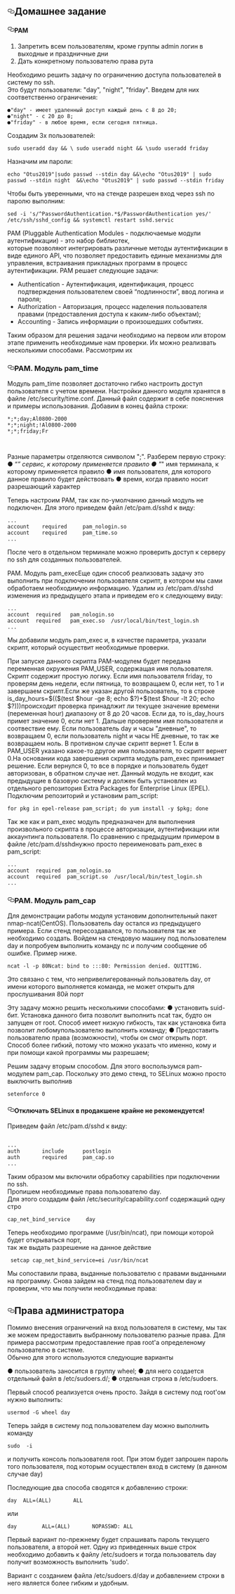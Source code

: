 



      
  <div id="readme" class="Box-body readme blob js-code-block-container">
    <article class="markdown-body entry-content p-3 p-md-6" itemprop="text"><h2><a id="user-content-домашнее-задание" class="anchor" aria-hidden="true" href="#домашнее-задание"><svg class="octicon octicon-link" viewBox="0 0 16 16" version="1.1" width="16" height="16" aria-hidden="true"><path fill-rule="evenodd" d="M4 9h1v1H4c-1.5 0-3-1.69-3-3.5S2.55 3 4 3h4c1.45 0 3 1.69 3 3.5 0 1.41-.91 2.72-2 3.25V8.59c.58-.45 1-1.27 1-2.09C10 5.22 8.98 4 8 4H4c-.98 0-2 1.22-2 2.5S3 9 4 9zm9-3h-1v1h1c1 0 2 1.22 2 2.5S13.98 12 13 12H9c-.98 0-2-1.22-2-2.5 0-.83.42-1.64 1-2.09V6.25c-1.09.53-2 1.84-2 3.25C6 11.31 7.55 13 9 13h4c1.45 0 3-1.69 3-3.5S14.5 6 13 6z"></path></svg></a>Домашнее задание</h2>
<h4><a id="user-content-pam" class="anchor" aria-hidden="true" href="#pam"><svg class="octicon octicon-link" viewBox="0 0 16 16" version="1.1" width="16" height="16" aria-hidden="true"><path fill-rule="evenodd" d="M4 9h1v1H4c-1.5 0-3-1.69-3-3.5S2.55 3 4 3h4c1.45 0 3 1.69 3 3.5 0 1.41-.91 2.72-2 3.25V8.59c.58-.45 1-1.27 1-2.09C10 5.22 8.98 4 8 4H4c-.98 0-2 1.22-2 2.5S3 9 4 9zm9-3h-1v1h1c1 0 2 1.22 2 2.5S13.98 12 13 12H9c-.98 0-2-1.22-2-2.5 0-.83.42-1.64 1-2.09V6.25c-1.09.53-2 1.84-2 3.25C6 11.31 7.55 13 9 13h4c1.45 0 3-1.69 3-3.5S14.5 6 13 6z"></path></svg></a>PAM</h4>
<ol>
<li>Запретить всем пользователям, кроме группы admin логин в выходные и праздничные дни</li>
<li>Дать конкретному пользователю права рута</li>
</ol>
<p>Необходимо решить задачу по ограничению доступа пользователей в систему  по  ssh.<br>
Это  будут  пользователи: "day", "night", "friday". Введем для них соответственно ограничения:</p>
<pre><code>●"day" - имеет удаленный доступ каждый день с 8 до 20;
●"night" - с 20 до 8;
●"friday" - в любое время, если сегодня пятница.
</code></pre>
<p>Создадим 3х пользователей:</p>
<pre><code>sudo useradd day &amp;&amp; \ sudo useradd night &amp;&amp; \sudo useradd friday
</code></pre>
<p>Назначим им пароли:</p>
<pre><code>echo "Otus2019"|sudo passwd --stdin day &amp;&amp;\echo "Otus2019" | sudo passwd --stdin night  &amp;&amp;\echo "Otus2019" | sudo passwd --stdin friday
</code></pre>
<p>Чтобы быть уверенными, что на стенде разрешен вход через ssh по паролю выполним:</p>
<pre><code>sed -i 's/^PasswordAuthentication.*$/PasswordAuthentication yes/' /etc/ssh/sshd_config &amp;&amp; systemctl restart sshd.servic
</code></pre>
<p>PAM (Pluggable Authentication Modules - подключаемые модули аутентификации)  -  это набор  библиотек,<br>
которые  позволяют интегрировать  различные  методы  аутентификации  в  виде  единого API,
что позволяет предоставить единые механизмы для управления, встраивания прикладных программ в процесс аутентификации.
PAM решает следующие задачи:</p>
<ul>
<li>Authentication - Аутентификация, идентификация, процесс подтверждения пользователем своей “подлинности”, ввод логина и пароля;</li>
<li>Authorization - Авторизация, процесс наделения пользователя правами (предоставления доступа к каким-либо объектам);</li>
<li>Accounting - Запись информации о произошедших событиях.</li>
</ul>
<p>Таким образом для решения задачи необходимо на первом или втором этапе применить необходимые нам проверки.
Их можно реализвать несколькими способами.
Рассмотрим их</p>
<h3><a id="user-content-pam-модуль-pam_time" class="anchor" aria-hidden="true" href="#pam-модуль-pam_time"><svg class="octicon octicon-link" viewBox="0 0 16 16" version="1.1" width="16" height="16" aria-hidden="true"><path fill-rule="evenodd" d="M4 9h1v1H4c-1.5 0-3-1.69-3-3.5S2.55 3 4 3h4c1.45 0 3 1.69 3 3.5 0 1.41-.91 2.72-2 3.25V8.59c.58-.45 1-1.27 1-2.09C10 5.22 8.98 4 8 4H4c-.98 0-2 1.22-2 2.5S3 9 4 9zm9-3h-1v1h1c1 0 2 1.22 2 2.5S13.98 12 13 12H9c-.98 0-2-1.22-2-2.5 0-.83.42-1.64 1-2.09V6.25c-1.09.53-2 1.84-2 3.25C6 11.31 7.55 13 9 13h4c1.45 0 3-1.69 3-3.5S14.5 6 13 6z"></path></svg></a>PAM. Модуль pam_time</h3>
<p>Модуль pam_time позволяет достаточно гибко настроить доступ пользователя с учетом времени.
Настройки данного модуля хранятся в файле /etc/security/time.conf.
Данный файл содержит в себе пояснения и примеры использования.
Добавим в конец файла строки:</p>
<pre><code>*;*;day;Al0800-2000
*;*;night;!Al0800-2000
*;*;friday;Fr

</code></pre>
<p>Разные параметры отделяются символом ";". Разберем первую строку:
● “<em>” сервис, к которому применяется правило
● "</em>" имя терминала, к которому применяется правило
● имя пользователя, для которого данное правило будет действовать
● время, когда правило носит разрешающий характер</p>
<p>Теперь настроим PAM, так как по-умолчанию данный модуль не подключен.
Для этого приведем файл /etc/pam.d/sshd к виду:</p>
<pre><code>...
account    required     pam_nologin.so
account    required     pam_time.so
...
</code></pre>
<p>После чего в отдельном терминале можно проверить доступ к серверу по ssh для созданных пользователей.</p>
<p>PAM. Модуль pam_execЕще один способ реализовать задачу это выполнить при подключении
пользователя скрипт, в котором мы сами обработаем необходимую информацию.
Удалим из /etc/pam.d/sshd
изменения из предыдущего этапа и приведем его к следующему виду:</p>
<pre><code>...
account  required   pam_nologin.so
account  required   pam_exec.so  /usr/local/bin/test_login.sh
...
</code></pre>
<p>Мы добавили модуль pam_exec и, в качестве параметра, указали скрипт,
который осуществит необходимые проверки.</p>
<p>При  запуске  данного  скрипта  PAM-модулем  будет  передана переменная  окружения PAM_USER,
содержащая  имя  пользователя. Скрипт содержит простую логику.
Если имя пользователя friday, то проверям день недели, если пятница, то возвращаем 0,
если нет, то 1 и завершаем скрипт.Если же указан другой пользователь,
то в строке is_day_hours=$(($(test $hour -ge 8; echo $?)+$(test $hour -lt 20; echo $?)))происходит  проверка  принадлжит  ли  текущее  значение  времени (переменная   hour)  диапазону  от  8  до  20  часов.  Если  да,  то is_day_hours примет значение 0, если нет 1. Дальше проверяем имя пользователя  и  соотвествие  ему.  Если  пользователь day  и  часы "дневные",  то  возвращаем  0,  если  пользователь night  и  часы  НЕ дневные,  то  так  же  возвращаем  ноль.  В  противном  случае  скрипт вернет 1. Если в PAM_USER указано какое-то другое имя пользователя, то скрипт вернет 0.На основании кода завершения скрипта модуль pam_exec принимает решение. Если вернулся 0, то все в порядке и пользователь будет авторизован,
в обратном случае нет.
Данный модуль не входит, как предыдущие в базовую систему и должен быть установлен из отдельного репозитория Extra Packages for Enterprise Linux (EPEL).
Подключим репозиторий и установим pam_script:</p>
<pre><code>for pkg in epel-release pam_script; do yum install -y $pkg; done
</code></pre>
<p>Так же как и pam_exec модуль предназначен для выполнения произвольного скрипта в процессе авторизации, аутентификации или аккаунтинга пользователя. По сравнению с предыдущим примером в файле /etc/pam.d/sshdнужно просто переименовать pam_exec в pam_script:</p>
<pre><code>...
account  required  pam_nologin.so
account  required  pam_script.so  /usr/local/bin/test_login.sh
...
</code></pre>
<h3><a id="user-content-pam-модуль-pam_cap" class="anchor" aria-hidden="true" href="#pam-модуль-pam_cap"><svg class="octicon octicon-link" viewBox="0 0 16 16" version="1.1" width="16" height="16" aria-hidden="true"><path fill-rule="evenodd" d="M4 9h1v1H4c-1.5 0-3-1.69-3-3.5S2.55 3 4 3h4c1.45 0 3 1.69 3 3.5 0 1.41-.91 2.72-2 3.25V8.59c.58-.45 1-1.27 1-2.09C10 5.22 8.98 4 8 4H4c-.98 0-2 1.22-2 2.5S3 9 4 9zm9-3h-1v1h1c1 0 2 1.22 2 2.5S13.98 12 13 12H9c-.98 0-2-1.22-2-2.5 0-.83.42-1.64 1-2.09V6.25c-1.09.53-2 1.84-2 3.25C6 11.31 7.55 13 9 13h4c1.45 0 3-1.69 3-3.5S14.5 6 13 6z"></path></svg></a>PAM. Модуль pam_cap</h3>
<p>Для демонстрации работы модуля установим дополнительный пакет nmap-ncat(CentOS).
Пользователь day остался из предыдущего примера.
Если стенд пересоздавался, то пользователя так же необходимо создать.
Войдем на стендовую машину под пользователем day и попробуем выполнить команду nc и
получим сообщение об ошибке.
Пример ниже.</p>
<pre><code>ncat -l -p 80Ncat: bind to :::80: Permission denied. QUITTING.
</code></pre>
<p>Это связано с тем, что непривелигерованный пользователь day,
от имени которого выполняется команда,
не может открыть для прослушивания 80й порт</p>
<p>Эту задачу можно решить несколькими способами:
● установить suid-бит. Установка данного бита позволит выполнить ncat так, будто он запущен от root. Способ имеет низкую гибкость, так как установка бита позволит любомупользователю выполнить команду;
● Предоставить пользователю права (возможности), чтобы он смог открыть порт. Способ более гибкий, потому что можно указать что именно, кому и при помощи какой программы мы разрешаем;</p>
<p>Решим задачу вторым способом. Для этого воспользумся pam-модулем pam_cap.
Поскольку это демо стенд, то SELinux можно просто выключить выполнив</p>
<pre><code>setenforce 0
</code></pre>
<h4><a id="user-content-отключать-selinux-в-продакшене-крайне-не-рекомендуется" class="anchor" aria-hidden="true" href="#отключать-selinux-в-продакшене-крайне-не-рекомендуется"><svg class="octicon octicon-link" viewBox="0 0 16 16" version="1.1" width="16" height="16" aria-hidden="true"><path fill-rule="evenodd" d="M4 9h1v1H4c-1.5 0-3-1.69-3-3.5S2.55 3 4 3h4c1.45 0 3 1.69 3 3.5 0 1.41-.91 2.72-2 3.25V8.59c.58-.45 1-1.27 1-2.09C10 5.22 8.98 4 8 4H4c-.98 0-2 1.22-2 2.5S3 9 4 9zm9-3h-1v1h1c1 0 2 1.22 2 2.5S13.98 12 13 12H9c-.98 0-2-1.22-2-2.5 0-.83.42-1.64 1-2.09V6.25c-1.09.53-2 1.84-2 3.25C6 11.31 7.55 13 9 13h4c1.45 0 3-1.69 3-3.5S14.5 6 13 6z"></path></svg></a>Отключать SELinux в продакшене крайне не рекомендуется!</h4>
<p>Приведем файл /etc/pam.d/sshd к виду:</p>
<pre><code>
...
auth       include      postlogin
auth       required     pam_cap.so
...
</code></pre>
<p>Таким  образом  мы  включили  обработку capabilities  при подключении  по ssh.<br>
Пропишем  необходимые  права  пользователю day.<br>
Для  этого  создадим  файл /etc/security/capability.conf содержащий одну стро</p>
<pre><code>cap_net_bind_service     day
</code></pre>
<p>Теперь необходимо программе (/usr/bin/ncat), при помощи которой будет  открываться  порт,<br>
так  же  выдать  разрешение  на  данное действие</p>
<pre><code> setcap cap_net_bind_service=ei /usr/bin/ncat
</code></pre>
<p>Мы  сопоставили  права,  выданные  пользователю  с  правами выданными на программу. Снова зайдем на стенд под пользователем day и проверим, что мы получили необходимые права:</p>
<h2><a id="user-content-права-администратора" class="anchor" aria-hidden="true" href="#права-администратора"><svg class="octicon octicon-link" viewBox="0 0 16 16" version="1.1" width="16" height="16" aria-hidden="true"><path fill-rule="evenodd" d="M4 9h1v1H4c-1.5 0-3-1.69-3-3.5S2.55 3 4 3h4c1.45 0 3 1.69 3 3.5 0 1.41-.91 2.72-2 3.25V8.59c.58-.45 1-1.27 1-2.09C10 5.22 8.98 4 8 4H4c-.98 0-2 1.22-2 2.5S3 9 4 9zm9-3h-1v1h1c1 0 2 1.22 2 2.5S13.98 12 13 12H9c-.98 0-2-1.22-2-2.5 0-.83.42-1.64 1-2.09V6.25c-1.09.53-2 1.84-2 3.25C6 11.31 7.55 13 9 13h4c1.45 0 3-1.69 3-3.5S14.5 6 13 6z"></path></svg></a>Права администратора</h2>
<p>Помимо внесения ограничений на вход пользователя в систему,
мы так  же  можем  предоставить  выбранному  пользователю  разные права.
Для  примера  рассмотрим  предоставление  прав  root'а определеному  пользователю  в  системе.<br>
Обычно  для  этого используются следующие варианты</p>
<p>● пользователь заносится в группу wheel;
● для него создается отдельный файл в /etc/sudoers.d/;
● отдельная строка в  /etc/sudoers.</p>
<p>Первый способ реализуется очень просто. Зайдя в систему под root'ом нужно выполнить:</p>
<pre><code>usermod -G wheel day
</code></pre>
<p>Теперь  зайдя  в  систему  под  пользователем day  можно  выполнить команду</p>
<pre><code>sudo  -i 
</code></pre>
<p>и получить консоль пользователя root. При этом будет  запрошен  пароль  того  пользователя,
под  которым осуществлен вход в систему (в данном случае day)</p>
<p>Последующие два способа сводятся к добавлению строки:</p>
<pre><code>day  ALL=(ALL)       ALL
</code></pre>
<p>или</p>
<pre><code>day        ALL=(ALL)       NOPASSWD: ALL
</code></pre>
<p>Первый  вариант  по-прежнему  будет  спрашивать  пароль  текущего пользователя,
а второй нет. Одну  из  приведенных  выше  строк  необходимо  добавить  к  файлу
/etc/sudoers  и  тогда  пользователь day  получит  возможность выполнить 'sudo'.</p>
<p>Вариант  с  созданием  файла /etc/sudoers.d/day  и  добавлением строки в него является более гибким и удобным.</p>
</article>
  </div>

    
